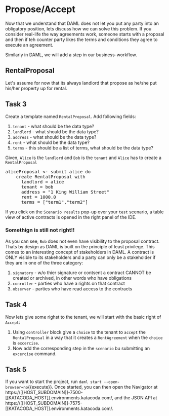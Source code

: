 # Propose/Accept

Now that we understand that DAML does not let you put any party into an obligatory position, lets discuss how we can solve this problem. If you consider real-life the way agreements work, someone starts with a proposal and then if teh counter party likes the terms and conditions they agree to execute an agreement.  

Similarly in DAML, we will add a step in our business-workflow.

## RentalProposal
Let's assume for now that its always landlord that propose as he/she put his/her property up for rental.

## Task 3

Create a template named `RentalProposal`.
Add following fields:
1. `tenant` - what should be the data type?
2. `landlord` - what should be the data type?
3. `address` - what should be the data type?
4. `rent` - what should be the data type?
5. `terms` - this should be a list of terms, what should be the data type?


Given, `Alice` is the `landlord` and `Bob` is the `tenant` and `Alice` has to create a `RentalProposal`

<pre class="file" data-filename="daml/Excercise.daml" data-target="append">
aliceProposal <- submit alice do
    create RentalProposal with
      landlord = alice
      tenant = bob
      address = "1 King William Street"
      rent = 1000.0
      terms = ["term1","term2"]
</pre>

If you click on the `Scenario results` pop-up over your `test` scenario, a table view of active contracts is opened in the right panel of the IDE.

### Somethign is still not right!!

As you can see, `Bob` does not even have visibility to the proposal contract. Thats by design as DAML is built on the principle of least privilege. This comes to an interesting concept of stakeholders in DAML. A contract is ONLY visible to its stakeholders and a party can only be a stakeholder if they are in one of the three category:
1. `signatory` - w/o thier signature or contsent a contract CANNOT be created or archived, in other words who have obligations
2. `conroller` - parties who have a rights on that contract
3. `observer` - parties who have read access to the contracts

## Task 4
Now lets give some righst to the tenant, we will start with the basic right of `Accept`:

1. Using `controller` block give a `choice` to the tenant to `accept` the `RentalProposal` in a way that it creates a `RentAgreement` when the `choice` is `excercise`. 
2. Now add the corresponding step in the `scenario` bu submitting an `excercise` command.

## Task 5

If you want to start the project, run `daml start --open-browser=no`{{execute}}. Once started, you can then open the Navigator at https://[[HOST_SUBDOMAIN]]-7500-[[KATACODA_HOST]].environments.katacoda.com/, and the JSON API at https://[[HOST_SUBDOMAIN]]-7575-[[KATACODA_HOST]].environments.katacoda.com/.